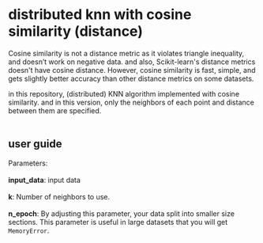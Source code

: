 # distributed knn with cosine similarity (distance)
Cosine similarity is not a distance metric as it violates triangle inequality, and doesn’t work on negative data. and also, Scikit-learn's distance metrics doesn't have cosine distance. However, cosine similarity is fast, simple, and gets slightly better accuracy than other distance metrics on some datasets.

in this repository, (distributed) KNN algorithm implemented with cosine similarity.
and in this version, only the neighbors of each point and distance between them are specified.
</br></br>
## user guide
Parameters:	</br></br>
**input_data**:
input data</br></br>
**k**:
Number of neighbors to use.</br></br>
**n_epoch**:
By adjusting this parameter, your data split into smaller size sections. This parameter is useful in large datasets that you will get `MemoryError`.
